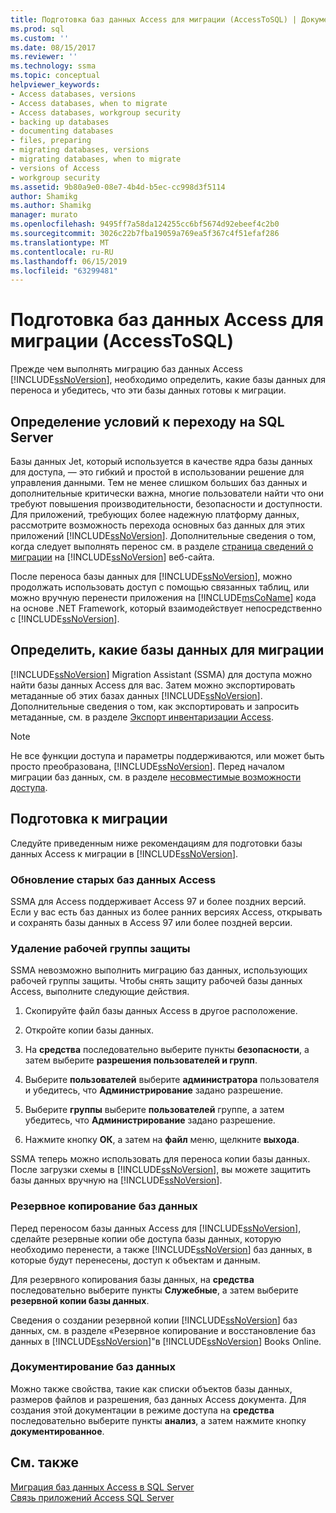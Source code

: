 ```yaml
---
title: Подготовка баз данных Access для миграции (AccessToSQL) | Документация Майкрософт
ms.prod: sql
ms.custom: ''
ms.date: 08/15/2017
ms.reviewer: ''
ms.technology: ssma
ms.topic: conceptual
helpviewer_keywords:
- Access databases, versions
- Access databases, when to migrate
- Access databases, workgroup security
- backing up databases
- documenting databases
- files, preparing
- migrating databases, versions
- migrating databases, when to migrate
- versions of Access
- workgroup security
ms.assetid: 9b80a9e0-08e7-4b4d-b5ec-cc998d3f5114
author: Shamikg
ms.author: Shamikg
manager: murato
ms.openlocfilehash: 9495ff7a58da124255cc6bf5674d92ebeef4c2b0
ms.sourcegitcommit: 3026c22b7fba19059a769ea5f367c4f51efaf286
ms.translationtype: MT
ms.contentlocale: ru-RU
ms.lasthandoff: 06/15/2019
ms.locfileid: "63299481"
---
```

# <a name="preparing-access-databases-for-migration-accesstosql"></a>Подготовка баз данных Access для миграции (AccessToSQL)
Прежде чем выполнять миграцию баз данных Access [!INCLUDE[ssNoVersion](../../includes/ssnoversion-md.md)], необходимо определить, какие базы данных для переноса и убедитесь, что эти базы данных готовы к миграции.  
  
## <a name="determining-when-to-migrate-to-sql-server"></a>Определение условий к переходу на SQL Server  
Базы данных Jet, который используется в качестве ядра базы данных для доступа, — это гибкий и простой в использовании решение для управления данными. Тем не менее слишком больших баз данных и дополнительные критически важна, многие пользователи найти что они требуют повышения производительности, безопасности и доступности. Для приложений, требующих более надежную платформу данных, рассмотрите возможность перехода основных баз данных для этих приложений [!INCLUDE[ssNoVersion](../../includes/ssnoversion-md.md)]. Дополнительные сведения о том, когда следует выполнять перенос см. в разделе [страница сведений о миграции](https://go.microsoft.com/fwlink/?LinkId=68571) на [!INCLUDE[ssNoVersion](../../includes/ssnoversion-md.md)] веб-сайта.  
  
После переноса базы данных для [!INCLUDE[ssNoVersion](../../includes/ssnoversion-md.md)], можно продолжать использовать доступ с помощью связанных таблиц, или можно вручную перенести приложения на [!INCLUDE[msCoName](../../includes/msconame_md.md)] кода на основе .NET Framework, который взаимодействует непосредственно с [!INCLUDE[ssNoVersion](../../includes/ssnoversion-md.md)].  
  
## <a name="determining-which-databases-to-migrate"></a>Определить, какие базы данных для миграции  
[!INCLUDE[ssNoVersion](../../includes/ssnoversion-md.md)] Migration Assistant (SSMA) для доступа можно найти базы данных Access для вас. Затем можно экспортировать метаданные об этих базах данных [!INCLUDE[ssNoVersion](../../includes/ssnoversion-md.md)]. Дополнительные сведения о том, как экспортировать и запросить метаданные, см. в разделе [Экспорт инвентаризации Access](exporting-an-access-inventory-accesstosql.md).  

   > [!NOTE]
   > Не все функции доступа и параметры поддерживаются, или может быть просто преобразована, [!INCLUDE[ssNoVersion](../../includes/ssnoversion-md.md)]. Перед началом миграции баз данных, см. в разделе [несовместимые возможности доступа](incompatible-access-features-accesstosql.md).
  
## <a name="preparing-for-migration"></a>Подготовка к миграции  
Следуйте приведенным ниже рекомендациям для подготовки базы данных Access к миграции в [!INCLUDE[ssNoVersion](../../includes/ssnoversion-md.md)].  
  
### <a name="upgrading-older-access-databases"></a>Обновление старых баз данных Access  
SSMA для Access поддерживает Access 97 и более поздних версий. Если у вас есть баз данных из более ранних версиях Access, открывать и сохранять базы данных в Access 97 или более поздней версии.  
  
### <a name="removing-workgroup-protection"></a>Удаление рабочей группы защиты  
SSMA невозможно выполнить миграцию баз данных, использующих рабочей группы защиты. Чтобы снять защиту рабочей базы данных Access, выполните следующие действия.  
  
1.  Скопируйте файл базы данных Access в другое расположение.  
  
2.  Откройте копии базы данных.  
  
3.  На **средства** последовательно выберите пункты **безопасности**, а затем выберите **разрешения пользователей и групп**.  
  
4.  Выберите **пользователей** выберите **администратора** пользователя и убедитесь, что **Администрирование** задано разрешение.  
  
5.  Выберите **группы** выберите **пользователей** группе, а затем убедитесь, что **Администрирование** задано разрешение.  
  
6.  Нажмите кнопку **ОК**, а затем на **файл** меню, щелкните **выхода**.  
  
SSMA теперь можно использовать для переноса копии базы данных. После загрузки схемы в [!INCLUDE[ssNoVersion](../../includes/ssnoversion-md.md)], вы можете защитить базы данных вручную на [!INCLUDE[ssNoVersion](../../includes/ssnoversion-md.md)].  
  
### <a name="backing-up-databases"></a>Резервное копирование баз данных  
Перед переносом базы данных Access для [!INCLUDE[ssNoVersion](../../includes/ssnoversion-md.md)], сделайте резервные копии обе доступа базы данных, которую необходимо перенести, а также [!INCLUDE[ssNoVersion](../../includes/ssnoversion-md.md)] баз данных, в которые будут перенесены, доступ к объектам и данным.  
  
Для резервного копирования базы данных, на **средства** последовательно выберите пункты **Служебные**, а затем выберите **резервной копии базы данных**.  
  
Сведения о создании резервной копии [!INCLUDE[ssNoVersion](../../includes/ssnoversion-md.md)] баз данных, см. в разделе «Резервное копирование и восстановление баз данных в [!INCLUDE[ssNoVersion](../../includes/ssnoversion-md.md)]"в [!INCLUDE[ssNoVersion](../../includes/ssnoversion-md.md)] Books Online.  
  
### <a name="documenting-databases"></a>Документирование баз данных  
Можно также свойства, такие как списки объектов базы данных, размеров файлов и разрешения, баз данных Access документа. Для создания этой документации в режиме доступа на **средства** последовательно выберите пункты **анализ**, а затем нажмите кнопку **документированное**.  
  
## <a name="see-also"></a>См. также  
[Миграция баз данных Access в SQL Server](migrating-access-databases-to-sql-server-azure-sql-db-accesstosql.md)  
[Связь приложений Access SQL Server](linking-access-applications-to-sql-server-azure-sql-db-accesstosql.md)
